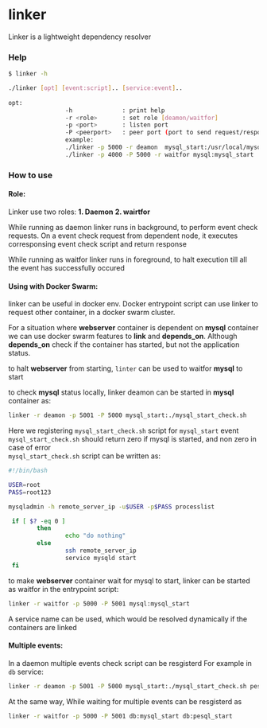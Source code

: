 # linker

Linker is a lightweight dependency resolver

### Help
```bash
$ linker -h

./linker [opt] [event:script].. [service:event]..
 
opt: 
                -h              : print help
                -r <role>       : set role [deamon/waitfor] 
                -p <port>       : listen port
                -P <peerport>   : peer port (port to send request/response)
                example:
                ./linker -p 5000 -r deamon  mysql_start:/usr/local/mysql_start_check.sh 
                ./linker -p 4000 -P 5000 -r waitfor mysql:mysql_start 
```

### How to use
   
#### Role:
Linker use two roles:
**1. Daemon**
**2. wairtfor**
  
While running as daemon linker runs in background, to perform event check requests. On a event check request from dependent node, it executes corresponsing event check script and return response

While running as waitfor linker runs in foreground, to halt execution till all the event has successfully occured
  
#### Using with Docker Swarm:
linker can be useful in docker env. Docker entrypoint script can use linker to request other container, in a docker swarm cluster.

For a situation where **webserver** container is dependent on **mysql** container
we can use docker swarm features to **link** and **depends_on**. Although **depends_on** check if the container has started, but not the application status.  

to halt **webserver** from starting, `linter` can be used to waitfor **mysql** to start  

to check **mysql** status locally, linker deamon can be started in **mysql** container as:
```bash
linker -r deamon -p 5001 -P 5000 mysql_start:./mysql_start_check.sh
```
   
Here we registering `mysql_start_check.sh` script for `mysql_start` event
`mysql_start_check.sh` should return zero if mysql is started, and non zero in case of error  
`mysql_start_check.sh` script can be written as:
```bash
#!/bin/bash

USER=root
PASS=root123

mysqladmin -h remote_server_ip -u$USER -p$PASS processlist

 if [ $? -eq 0 ]
        then
                echo "do nothing"
        else
                ssh remote_server_ip
                service mysqld start
 fi
```
   
   
to make **webserver** container wait for mysql to start, linker can be started as waitfor in the entrypoint script:
```bash
linker -r waitfor -p 5000 -P 5001 mysql:mysql_start
```
  
A service name can be used, which would be resolved dynamically if the containers are linked
   
   
#### Multiple events:

In a daemon multiple events check script can be resgisterd
For example in `db` service: 
```bash
linker -r deamon -p 5001 -P 5000 mysql_start:./mysql_start_check.sh pesql_start:./pesql_start_check.sh
```
At the same way, While waiting for multiple events can be resgisterd as
```bash
linker -r waitfor -p 5000 -P 5001 db:mysql_start db:pesql_start 
```





